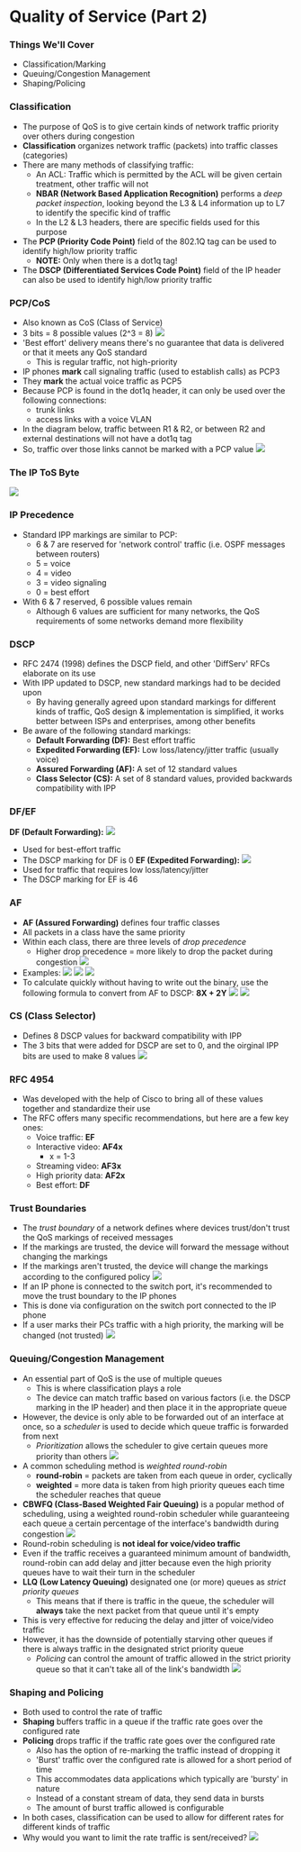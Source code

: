 # Quality of Service (Part 2)
### Things We'll Cover
- Classification/Marking
- Queuing/Congestion Management
- Shaping/Policing
### Classification
- The purpose of QoS is to give certain kinds of network traffic priority over others during congestion
- **Classification** organizes network traffic (packets) into traffic classes (categories)
- There are many methods of classifying traffic:
	- An ACL: Traffic which is permitted by the ACL will be given certain treatment, other traffic will not
	- **NBAR (Network Based Application Recognition)** performs a *deep packet inspection*, looking beyond the L3 & L4 information up to L7 to identify the specific kind of traffic
	- In the L2 & L3 headers, there are specific fields used for this purpose
- The **PCP (Priority Code Point)** field of the 802.1Q tag can be used to identify high/low priority traffic
	- **NOTE:** Only when there is a dot1q tag!
- The **DSCP (Differentiated Services Code Point)** field of the IP header can also be used to identify high/low priority traffic
### PCP/CoS
- Also known as CoS (Class of Service)
- 3 bits = 8 possible values (2^3 = 8)
![](attachments/77927a76af0c8027d20c54b058cb59ea.png)
- 'Best effort' delivery means there's no guarantee that data is delivered or that it meets any QoS standard
	- This is regular traffic, not high-priority
- IP phones **mark** call signaling traffic (used to establish calls) as PCP3
- They **mark** the actual voice traffic as PCP5
- Because PCP is found in the dot1q header, it can only be used over the following connections:
	- trunk links
	- access links with a voice VLAN
- In the diagram below, traffic between R1 & R2, or between R2 and external destinations will not have a dot1q tag
- So, traffic over those links cannot be marked with a PCP value
![](attachments/0df788e24fb3219569b9e110b8d5f0df.png)
### The IP ToS Byte
![](attachments/b6dbb0d84cd690ad9fd8df1cfcc7f3ef.png)
### IP Precedence
- Standard IPP markings are similar to PCP:
	- 6 & 7 are reserved for 'network control' traffic (i.e. OSPF messages between routers)
	- 5 = voice
	- 4 = video
	- 3 = video signaling
	- 0 = best effort
- With 6 & 7 reserved, 6 possible values remain
	- Although 6 values are sufficient for many networks, the QoS requirements of some networks demand more flexibility
### DSCP
- RFC 2474 (1998) defines the DSCP field, and other 'DiffServ' RFCs elaborate on its use
- With IPP updated to DSCP, new standard markings had to be decided upon
	- By having generally agreed upon standard markings for different kinds of traffic, QoS design & implementation is simplified, it works better between ISPs and enterprises, among other benefits
- Be aware of the following standard markings:
	- **Default Forwarding (DF):** Best effort traffic
	- **Expedited Forwarding (EF):** Low loss/latency/jitter traffic (usually voice)
	- **Assured Forwarding (AF):** A set of 12 standard values
	- **Class Selector (CS):** A set of 8 standard values, provided backwards compatibility with IPP
### DF/EF
**DF (Default Forwarding):**
![](attachments/3004e6781d00dbf0fdd35e70fb2d629a.png)
- Used for best-effort traffic
- The DSCP marking for DF is 0
**EF (Expedited Forwarding):**
![](attachments/6fbb78eb41daf1731c35146dac0756bd.png)
- Used for traffic that requires low loss/latency/jitter
- The DSCP marking for EF is 46
### AF
- **AF (Assured Forwarding)** defines four traffic classes
- All packets in a class have the same priority
- Within each class, there are three levels of *drop precedence*
	- Higher drop precedence = more likely to drop the packet during congestion
![](attachments/a5df816762d692bd93a4a3a0108e6acf.png)
- Examples:
![](attachments/2b2a0a8fdf8bd68d21c6fe174f8f2bed.png)
![](attachments/43f7b9661c72d626dbde49b5418f2417.png)
![](attachments/654b9ab9afde070c1080929d962d66d5.png)
- To calculate quickly without having to write out the binary, use the following formula to convert from AF to DSCP: **8X + 2Y**
![](attachments/dbe7d489262e07c8e2e6a3455a792cc2.png)
![](attachments/cc72434fdb728b51add9de7adf0d1e34.png)
### CS (Class Selector)
- Defines 8 DSCP values for backward compatibility with IPP
- The 3 bits that were added for DSCP are set to 0, and the oirginal IPP bits are used to make 8 values
![](attachments/90cbe934602a3fd4bf57a420b350d930.png)
### RFC 4954
- Was developed with the help of Cisco to bring all of these values together and standardize their use
- The RFC offers many specific recommendations, but here are a few key ones:
	- Voice traffic: **EF**
	- Interactive video: **AF4x**
		- x = 1-3
	- Streaming video: **AF3x**
	- High priority data: **AF2x**
	- Best effort: **DF**
### Trust Boundaries
- The *trust boundary* of a network defines where devices trust/don't trust the QoS markings of received messages
- If the markings are trusted, the device will forward the message without changing the markings
- If the markings aren't trusted, the device will change the markings according to the configured policy
![](attachments/0d7bd53bc29daee6c333aab702cf6ccb.png)
- If an IP phone is connected to the switch port, it's recommended to move the trust boundary to the IP phones
- This is done via configuration on the switch port connected to the IP phone
- If a user marks their PCs traffic with a high priority, the marking will be changed (not trusted)
![](attachments/1e84a30744fe894f085cf101416d616b.png)
### Queuing/Congestion Management
- An essential part of QoS is the use of multiple queues
	- This is where classification plays a role
	- The device can match traffic based on various factors (i.e. the DSCP marking in the IP header) and then place it in the appropriate queue
- However, the device is only able to be forwarded out of an interface at once, so a *scheduler* is used to decide which queue traffic is forwarded from next
	- *Prioritization* allows the scheduler to give certain queues more priority than others
![](attachments/51470e226545da49e6e667c59aa38006.png)
- A common scheduling method is *weighted round-robin*
	- **round-robin** = packets are taken from each queue in order, cyclically
	- **weighted** = more data is taken from high priority queues each time the scheduler reaches that queue
- **CBWFQ (Class-Based Weighted Fair Queuing)** is a popular method of scheduling, using a weighted round-robin scheduler while guaranteeing each queue a certain percentage of the interface's bandwidth during congestion
![](attachments/685f683459c3cf7f9b36bd4d904c9ef7.png)
- Round-robin scheduling is **not ideal for voice/video traffic**
- Even if the traffic receives a guaranteed minimum amount of bandwidth, round-robin can add delay and jitter because even the high priority queues have to wait their turn in the scheduler
- **LLQ (Low Latency Queuing)** designated one (or more) queues as *strict priority queues*
	- This means that if there is traffic in the queue, the scheduler will **always** take the next packet from that queue until it's empty
- This is very effective for reducing the delay and jitter of voice/video traffic
- However, it has the downside of potentially starving other queues if there is always traffic in the designated strict priority queue
	- *Policing* can control the amount of traffic allowed in the strict priority queue so that it can't take all of the link's bandwidth
![](attachments/54918e4f51c5d62f653dc9f0bc8dc294.png)
### Shaping and Policing
-  Both used to control the rate of traffic
- **Shaping** buffers traffic in a queue if the traffic rate goes over the configured rate
- **Policing** drops traffic if the traffic rate goes over the configured rate
	- Also has the option of re-marking the traffic instead of dropping it
	- 'Burst' traffic over the configured rate is allowed for a short period of time
	- This accommodates data applications which typically are 'bursty' in nature
	- Instead of a constant stream of data, they send data in bursts
	- The amount of burst traffic allowed is configurable
- In both cases, classification can be used to allow for different rates for different kinds of traffic
- Why would you want to limit the rate traffic is sent/received?
![](attachments/d79f08fa86821895aa8ca326f793faba.png)
